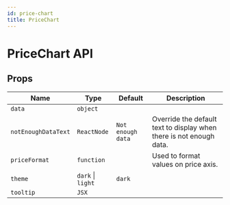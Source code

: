 ```yaml
---
id: price-chart
title: PriceChart
---
```


# PriceChart API

## Props

| Name                | Type              | Default           | Description                                                         |
| ------------------- | ----------------- | ----------------- | ------------------------------------------------------------------- |
| `data`              | `object`          |                   |                                                                     |
| `notEnoughDataText` | `ReactNode`       | `Not enough data` | Override the default text to display when there is not enough data. |
| `priceFormat`       | `function`        |                   | Used to format values on price axis.                                |
| `theme`             | `dark` \| `light` | `dark`            |                                                                     |
| `tooltip`           | `JSX`             |                   |                                                                     |
